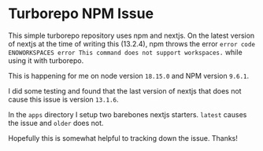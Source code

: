 # Turborepo NPM Issue

This simple turborepo repository uses npm and nextjs. On the latest version of nextjs at the time of writing this (13.2.4), npm throws the error `error code ENOWORKSPACES error This command does not support workspaces.` while using it with turborepo.

This is happening for me on node version `18.15.0` and NPM version `9.6.1`.

I did some testing and found that the last version of nextjs that does not cause this issue is version `13.1.6`.

In the `apps` directory I setup two barebones nextjs starters. `latest` causes the issue and `older` does not.

Hopefully this is somewhat helpful to tracking down the issue. Thanks!
